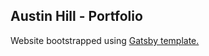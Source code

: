 ## Austin Hill - Portfolio

Website bootstrapped using [Gatsby template.](https://www.gatsbyjs.com/starters/cobidev/gatsby-simplefolio/) 